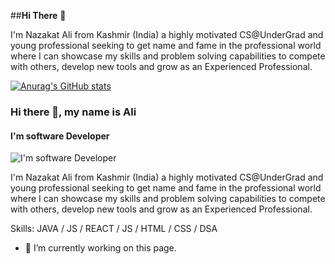 ##**Hi There** 👋

I'm Nazakat Ali from Kashmir (India) a highly motivated CS@UnderGrad and young professional seeking to get name and fame in the professional world where I can showcase my skills and problem solving capabilities to compete with others, develop new tools and grow as an Experienced Professional.


[![Anurag's GitHub stats](https://github-readme-stats.vercel.app/api?username=aleesoffy)](https://github.com/anuraghazra/github-readme-stats)

### Hi there 👋, my name is Ali
#### I'm software Developer
![I'm software Developer](https://www.linkedin.com/in/nazakat-ali-sofi-coder/overlay/background-image/)

I'm Nazakat Ali from Kashmir (India) a highly motivated CS@UnderGrad and young professional seeking to get name and fame in the professional world where I can showcase my skills and problem solving capabilities to compete with others, develop new tools and grow as an Experienced Professional.

Skills: JAVA / JS / REACT / JS / HTML / CSS / DSA 

- 🔭 I’m currently working on this page. 





